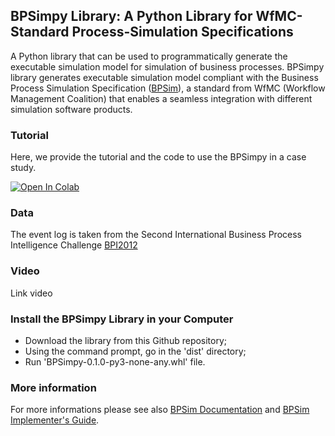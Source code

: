 ## BPSimpy Library: A Python Library for WfMC-Standard Process-Simulation Specifications

A Python library that can be used to programmatically generate the executable simulation model for simulation of business processes.
BPSimpy library generates executable simulation model compliant with the Business Process Simulation Specification ([BPSim](https://www.bpsim.org/)), a standard from WfMC (Workflow Management Coalition) that enables a seamless integration with different simulation software products.

### Tutorial

Here, we provide the tutorial and the code to use the BPSimpy in a case study.

[![Open In Colab](https://colab.research.google.com/assets/colab-badge.svg)](https://colab.research.google.com/drive/1gFkFMVC1nznS53xA_FgelEQu8gVhMMpt?usp=sharing)

### Data

The event log is taken from the Second International Business Process Intelligence Challenge [BPI2012](https://www.win.tue.nl/bpi/doku.php?id=2012:challenge)

### Video

Link video

### Install the BPSimpy Library in your Computer
 - Download the library from this Github repository;
 - Using the command prompt, go in the 'dist' directory;
 - Run 'BPSimpy-0.1.0-py3-none-any.whl' file.

### More information

For more informations please see also [BPSim Documentation](https://www.bpsim.org/specifications/2.0/WFMC-BPSWG-2016-01.pdf) and [BPSim Implementer's Guide](https://www.bpsim.org/).
